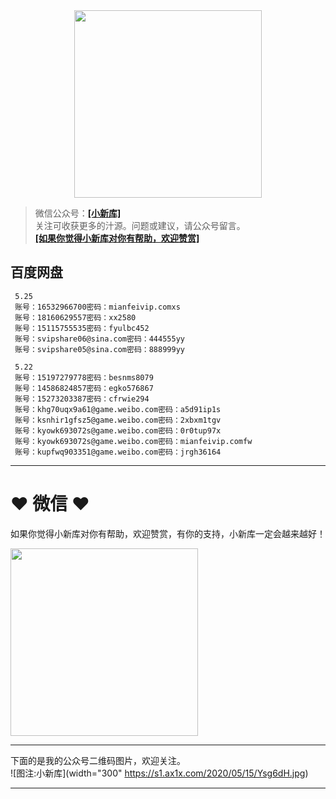 <div align="center">
<a href="https://xiaoxinku.ys168.com">
<img width="300" src="https://s1.ax1x.com/2020/05/26/tiwdl8.gif"/>
</a>
</div>


>微信公众号：**<a href="#jump_1">[小新库]</a>**  
关注可收获更多的汁源。问题或建议，请公众号留言。  
**<a href="#jump_1">[如果你觉得小新库对你有帮助，欢迎赞赏]</a>**


## 百度网盘

```
 5.25
 账号：16532966700密码：mianfeivip.comxs
 账号：18160629557密码：xx2580
 账号：15115755535密码：fyulbc452
 账号：svipshare06@sina.com密码：444555yy
 账号：svipshare05@sina.com密码：888999yy
  
 5.22
 账号：15197279778密码：besnms8079
 账号：14586824857密码：egko576867
 账号：15273203387密码：cfrwie294
 账号：khg70uqx9a61@game.weibo.com密码：a5d91ip1s
 账号：ksnhir1gfsz5@game.weibo.com密码：2xbxm1tgv
 账号：kyowk693072s@game.weibo.com密码：0r0tup97x
 账号：kyowk693072s@game.weibo.com密码：mianfeivip.comfw
 账号：kupfwq903351@game.weibo.com密码：jrgh36164
```

***

# ❤ 微信 ❤ 

如果你觉得小新库对你有帮助，欢迎赞赏，有你的支持，小新库一定会越来越好！
<div>
<a href="https://s1.ax1x.com/2020/05/26/tiVwse.png">
<img width="300" src="https://camo.githubusercontent.com/be06971baed9105260e0ed5c03746108c30b527f/68747470733a2f2f63646e2e6275796d6561636f666665652e636f6d2f627574746f6e732f64656661756c742d6f72616e67652e706e67"/>
</a>
</div>

<a id="jump_1"></a> 
***
下面的是我的公众号二维码图片，欢迎关注。  
![图注:小新库](width="300" https://s1.ax1x.com/2020/05/15/Ysg6dH.jpg) 
***
